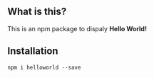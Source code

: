 ## What is this?
This is an npm package to dispaly **Hello World!**

## Installation
`npm i helloworld --save`
